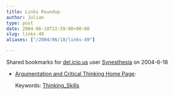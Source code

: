 ```yaml
---
title: Links Roundup
author: Julian
type: post
date: 2004-06-18T22:59:00+00:00
slug: links-49 
aliases: ["/2004/06/18/links-49"]

---
```

Shared bookmarks for [del.icio.us][1] user  [Synesthesia][2] on 2004-6-18

  * [Argumentation and Critical Thinking Home Page][3]:
   
    Keywords: [Thinking_Skills][4]

 [1]: https://del.icio.us/
 [2]: https://del.icio.us/synesthesia
 [3]: https://sorrel.humboldt.edu/~act/ "https://sorrel.humboldt.edu/~act/"
 [4]: https://del.icio.us/synesthesia/Thinking_Skills